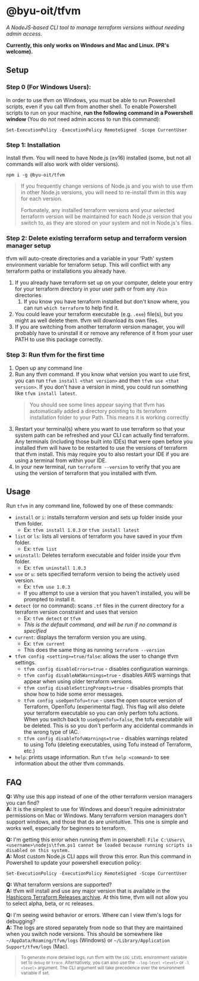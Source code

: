 # @byu-oit/tfvm

*A NodeJS-based CLI tool to manage terraform versions without needing admin access.*

**Currently, this only works on Windows and Mac and Linux. (PR's welcome).**

## Setup

### Step 0 (For Windows Users):

In order to use tfvm on Windows, you must be able to run Powershell scripts, even if you call tfvm from another shell.
To enable Powershell scripts to run on your machine, **run the following command in a Powershell window**
(You do *not* need admin access to run this command):
```shell
Set-ExecutionPolicy -ExecutionPolicy RemoteSigned -Scope CurrentUser
```

### Step 1: Installation

Install tfvm. You will need to have Node.js (≥v16) installed (some, but not all commands will also work with older versions).
```shell
npm i -g @byu-oit/tfvm
```

> If you frequently change versions of Node.js and you wish to use tfvm in other Node.js versions, you will need to re-install
> tfvm in this way for each version.
>
> Fortunately, any installed terraform versions and your selected terraform version will be maintained for each Node.js
> version that you switch to, as they are stored on your system and not in Node.js's files.

### Step 2: Delete existing terraform setup and terraform version manager setup
tfvm will auto-create directories and a variable in your 'Path' system environment variable for terraform setup.
This will conflict with any terraform paths or installations you already have.
1. If you already have terraform set up on your computer, delete your entry for your terraform directory in your user path or from any `/bin` directories
   1. If you know you have terraform installed but don't know where, you can run `which terraform` to help find it.
2. You could leave your terraform executable (e.g. `.exe`) file(s), but you might as well delete them. tfvm will download its own files.
3. If you are switching from another terraform version manager, you will probably have to uninstall it or remove any reference of it from your user PATH to use this package correctly.

### Step 3: Run tfvm for the first time
1. Open up any command line
2. Run any tfvm command. If you know what version you want to use first, you can run `tfvm install <that version>`
   and then `tfvm use <that version>`.
   If you don't have a version in mind, you could run something like `tfvm install latest`.
   > You should see some lines appear saying that tfvm has automatically added a directory pointing to its terraform
   installation folder to your Path. This means it is working correctly
3. Restart your terminal(s) where you want to use terraform so that your system path can be refreshed and your
   CLI can actually find terraform.
   Any terminals (including those built into IDEs) that were open before you installed tfvm will have to be restarted
   to use the versions of terraform that tfvm install.
   This may require you to also restart your IDE if you are using a terminal from within your IDE.
4. In your new terminal, run `terraform --version` to verify that you are using the version of terraform that you installed with tfvm.

## Usage
Run `tfvm` in any command line, followed by one of these commands:
- `install` or `i`: installs terraform version and sets up folder inside your tfvm folder.
    - Ex: `tfvm install 1.0.3` or `tfvm install latest`
- `list` or `ls`: lists all versions of terraform you have saved in your tfvm folder.
    - Ex: `tfvm list`
- `uninstall`: Deletes terraform executable and folder inside your tfvm folder.
    - Ex: `tfvm uninstall 1.0.3`
- `use` or `u`: sets specified terraform version to being the actively used version.
    - Ex: `tfvm use 1.0.3`
    - If you attempt to use a version that you haven't installed, you will be prompted to install it.
- `detect` (or no command): scans `.tf` files in the current directory for a terraform version constraint and uses that version
    - Ex: `tfvm detect` or `tfvm`
    - *This is the default command, and will be run if no command is specified*
- `current`: displays the terraform version you are using.
    - Ex: `tfvm current`
    - This does the same thing as running `terraform --version`
- `tfvm config <setting>=true/false`: allows the user to change tfvm settings.
    - `tfvm config disableErrors=true` - disables configuration warnings.
    - `tfvm config disableAWSWarnings=true` - disables AWS warnings that appear when using older terraform versions.
    - `tfvm config disableSettingPrompts=true` - disables prompts that show how to hide some error messages.
    - `tfvm config useOpenTofu=true` - uses the open source version of Terraform, OpenTofu (experimental flag). This flag will also delete your terraform executable so you can only perfom tofu actions. When you switch back to `useOpenTofu=false`, the tofu executable will be deleted. This is so you don't perform any accidental commands in the wrong type of IAC.
    - `tfvm config disableTofuWarnings=true` - disables warnings related to using Tofu (deleting executables, using Tofu instead of Terraform, etc.)
- `help`: prints usage information. Run `tfvm help <command>` to see information about the other tfvm commands.

## FAQ
**Q:** Why use this app instead of one of the other terraform version managers you can find?
<br>
**A:** It is the simplest to use for Windows and doesn't require administrator permissions on Mac or Windows.
Many terraform version managers don't support windows, and those that do are unintuitive.
This one is simple and works well, especially for beginners to terraform.

**Q:** I'm getting this error when running tfvm in powershell: `File C:\Users\<username>\nodejs\tfvm.ps1 cannot be
loaded because running scripts is disabled on this system.`
<br>
**A:** Most custom Node.js CLI apps will throw this error. Run this command in Powershell to update your powershell execution policy:
  ```shell
  Set-ExecutionPolicy -ExecutionPolicy RemoteSigned -Scope CurrentUser
  ```

**Q:** What terraform versions are supported?
<br>
**A:** tfvm will install and use any major version that is available in the
[Hashicorp Terraform Releases archive](https://releases.hashicorp.com/terraform/).
At this time, tfvm will not allow you to select alpha, beta, or rc releases.

**Q:** I'm seeing weird behavior or errors. Where can I view tfvm's logs for debugging?
<br>
**A:** The logs are stored separately from node so that they are maintained when you switch node versions.
This should be somewhere like `~/AppData/Roaming/tfvm/logs` (Windows) or `~/Library/Application Support/tfvm/logs` (Mac).

> <sup>To generate more detailed logs, run tfvm with the `LOG_LEVEL` environment variable set to `debug` or `trace`.
Alternatively, you can also use the `--log-level <level>` or `-l <level>` argument.
The CLI argument will take precedence over the environment variable if set.</sup>
